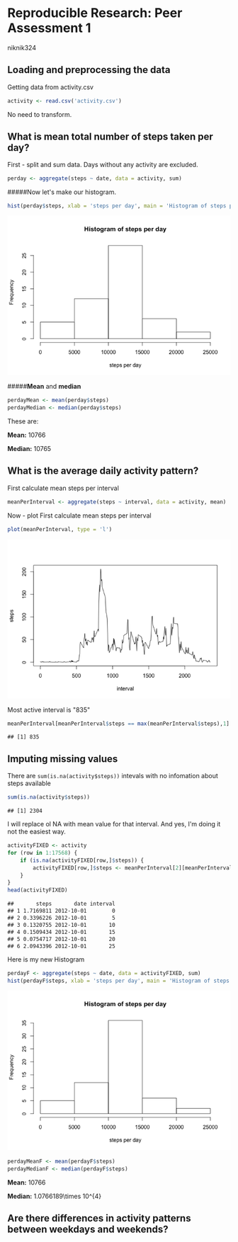 # Reproducible Research: Peer Assessment 1
niknik324  

## Loading and preprocessing the data

Getting data from activity.csv

```r
activity <- read.csv('activity.csv')
```

No need to transform.

## What is mean total number of steps taken per day?

First - split and sum data.  Days without any activity are excluded.

```r
perday <- aggregate(steps ~ date, data = activity, sum)
```


#####Now let's make our histogram.

```r
hist(perday$steps, xlab = 'steps per day', main = 'Histogram of steps per day')
```

![](PA1_template_files/figure-html/unnamed-chunk-3-1.png) 


#####**Mean** and **median**

```r
perdayMean <- mean(perday$steps)
perdayMedian <- median(perday$steps)
```

These are: 

**Mean:** 10766

**Median:** 10765


## What is the average daily activity pattern?
First calculate mean steps per interval

```r
meanPerInterval <- aggregate(steps ~ interval, data = activity, mean)
```

Now - plot
First calculate mean steps per interval

```r
plot(meanPerInterval, type = 'l')
```

![](PA1_template_files/figure-html/unnamed-chunk-6-1.png) 

Most active interval is "835"

```r
meanPerInterval[meanPerInterval$steps == max(meanPerInterval$steps),1]
```

```
## [1] 835
```


## Imputing missing values
There are `sum(is.na(activity$steps))` intevals with no infomation about steps available

```r
sum(is.na(activity$steps))
```

```
## [1] 2304
```


I will replace ol NA with mean value for that interval. And yes, I'm doing it not the easiest way.

```r
activityFIXED <- activity
for (row in 1:17568) { 
    if (is.na(activityFIXED[row,]$steps)) {
        activityFIXED[row,]$steps <- meanPerInterval[2][meanPerInterval[1]==activityFIXED[row,]$interval]
    }
}
head(activityFIXED)
```

```
##       steps       date interval
## 1 1.7169811 2012-10-01        0
## 2 0.3396226 2012-10-01        5
## 3 0.1320755 2012-10-01       10
## 4 0.1509434 2012-10-01       15
## 5 0.0754717 2012-10-01       20
## 6 2.0943396 2012-10-01       25
```

Here is my new Histogram


```r
perdayF <- aggregate(steps ~ date, data = activityFIXED, sum)
hist(perdayF$steps, xlab = 'steps per day', main = 'Histogram of steps per day')
```

![](PA1_template_files/figure-html/unnamed-chunk-10-1.png) 

```r
perdayMeanF <- mean(perdayF$steps)
perdayMedianF <- median(perdayF$steps)
```
**Mean:** 10766

**Median:** 1.0766189\times 10^{4}

## Are there differences in activity patterns between weekdays and weekends?
